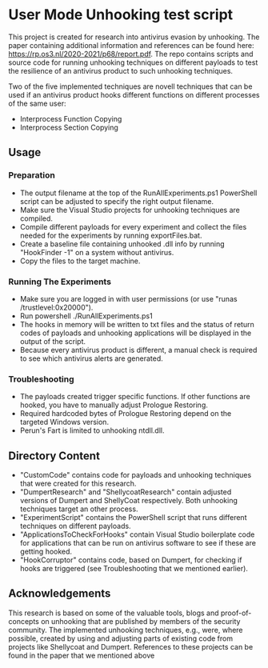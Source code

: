 # User Mode Unhooking test script
This project is created for research into antivirus evasion by unhooking. The paper containing additional information and references can be found here: https://rp.os3.nl/2020-2021/p68/report.pdf. The repo contains scripts and source code for running unhooking techniques on different payloads to test the resilience of an antivirus product to such unhooking techniques. 

Two of the five implemented techniques are novell techniques that can be used if an antivirus product hooks different functions on different processes of the same user:
- Interprocess Function Copying
- Interprocess Section Copying

## Usage

### Preparation
- The output filename at the top of the RunAllExperiments.ps1 PowerShell script can be adjusted to specify the right output filename.
- Make sure the Visual Studio projects for unhooking techniques are compiled.
- Compile different payloads for every experiment and collect the files needed for the experiments by running exportFiles.bat.
- Create a baseline file containing unhooked .dll info by running "HookFinder -1" on a system without antivirus.
- Copy the files to the target machine.

### Running The Experiments
- Make sure you are logged in with user permissions (or use "runas /trustlevel:0x20000").
- Run powershell ./RunAllExperiments.ps1
- The hooks in memory will be written to txt files and the status of return codes of payloads and unhooking applications will be displayed in the output of the script.
- Because every antivirus product is different, a manual check is required to see which antivirus alerts are generated.

### Troubleshooting
- The payloads created trigger specific functions. If other functions are hooked, you have to manually adjust Prologue Restoring.
- Required hardcoded bytes of Prologue Restoring depend on the targeted Windows version.
- Perun's Fart is limited to unhooking ntdll.dll.

## Directory Content
- "CustomCode" contains code for payloads and unhooking techniques that were created for this research.
- "DumpertResearch" and "ShellycoatResearch" contain adjusted versions of Dumpert and ShellyCoat respectively. Both unhooking techniques target an other process.
- "ExperimentScript" contains the PowerShell script that runs different techniques on different payloads.
- "ApplicationsToCheckForHooks" contain Visual Studio boilerplate code for applications that can be run on antivirus software to see if these are getting hooked.
- "HookCorruptor" contains code, based on Dumpert, for checking if hooks are triggered (see Troubleshooting that we mentioned earlier).

## Acknowledgements
This research is based on some of the valuable tools, blogs and proof-of-concepts on unhooking that are published by members of the security community.
The implemented unhooking techniques, e.g., were, where possible, created by using and adjusting parts of existing code from projects like Shellycoat and Dumpert. References to these projects can be found in the paper that we mentioned above

